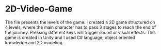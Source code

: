 # 2D-Video-Game
The file presents the levels of the game. I created a 2D game structured on 4 levels, where the main character has to pass 3 stages to reach the end of the journey. Pressing different keys will trigger sound or visual effects. This game is created in Unity and I used C# language, object oriented knowledge and 2D modeling.
